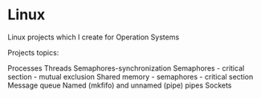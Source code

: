 # Linux
Linux projects which I create for Operation Systems

Projects topics:

Processes
Threads
Semaphores-synchronization
Semaphores - critical section - mutual exclusion
Shared memory - semaphores - critical section 
Message queue
Named (mkfifo) and unnamed (pipe) pipes
Sockets
